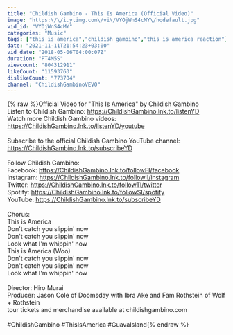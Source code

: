 ```yaml
---
title: "Childish Gambino - This Is America (Official Video)"
image: "https:\/\/i.ytimg.com\/vi\/VYOjWnS4cMY\/hqdefault.jpg"
vid_id: "VYOjWnS4cMY"
categories: "Music"
tags: ["this is america","childish gambino","this is america reaction"]
date: "2021-11-11T21:54:23+03:00"
vid_date: "2018-05-06T04:00:07Z"
duration: "PT4M5S"
viewcount: "804312911"
likeCount: "11593763"
dislikeCount: "773704"
channel: "ChildishGambinoVEVO"
---
```

{% raw %}Official Video for &quot;This Is America&quot; by Childish Gambino<br />Listen to Childish Gambino: <a rel="nofollow" target="blank" href="https://ChildishGambino.lnk.to/listenYD">https://ChildishGambino.lnk.to/listenYD</a><br />Watch more Childish Gambino videos: <a rel="nofollow" target="blank" href="https://ChildishGambino.lnk.to/listenYD/youtube">https://ChildishGambino.lnk.to/listenYD/youtube</a><br /><br />Subscribe to the official Childish Gambino YouTube channel: <a rel="nofollow" target="blank" href="https://ChildishGambino.lnk.to/subscribeYD">https://ChildishGambino.lnk.to/subscribeYD</a><br /><br />Follow Childish Gambino:<br />Facebook: <a rel="nofollow" target="blank" href="https://ChildishGambino.lnk.to/followFI/facebook">https://ChildishGambino.lnk.to/followFI/facebook</a><br />Instagram: <a rel="nofollow" target="blank" href="https://ChildishGambino.lnk.to/followII/instagram">https://ChildishGambino.lnk.to/followII/instagram</a><br />Twitter: <a rel="nofollow" target="blank" href="https://ChildishGambino.lnk.to/followTI/twitter">https://ChildishGambino.lnk.to/followTI/twitter</a><br />Spotify: <a rel="nofollow" target="blank" href="https://ChildishGambino.lnk.to/followSI/spotify">https://ChildishGambino.lnk.to/followSI/spotify</a><br />YouTube: <a rel="nofollow" target="blank" href="https://ChildishGambino.lnk.to/subscribeYD">https://ChildishGambino.lnk.to/subscribeYD</a><br /><br />Chorus:<br />This is America<br />Don't catch you slippin' now<br />Don't catch you slippin' now<br />Look what I'm whippin' now<br />This is America (Woo)<br />Don't catch you slippin' now<br />Don't catch you slippin' now<br />Look what I'm whippin' now<br /><br />Director: Hiro Murai<br />Producer: Jason Cole of Doomsday with Ibra Ake and Fam Rothstein of Wolf + Rothstein<br />tour tickets and merchandise available at childishgambino.com<br /><br />#ChildishGambino #ThisIsAmerica #GuavaIsland{% endraw %}
